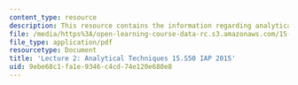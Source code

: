 ```yaml
---
content_type: resource
description: This resource contains the information regarding analytical techniques.
file: /media/https%3A/open-learning-course-data-rc.s3.amazonaws.com/15-s50-poker-theory-and-analytics-january-iap-2015/9ebe68c1fa1e9346c4cd74e120e680e8_MIT15_S50IAP15_L2_Analysis.pdf
file_type: application/pdf
resourcetype: Document
title: 'Lecture 2: Analytical Techniques 15.S50 IAP 2015'
uid: 9ebe68c1-fa1e-9346-c4cd-74e120e680e8
---
```

